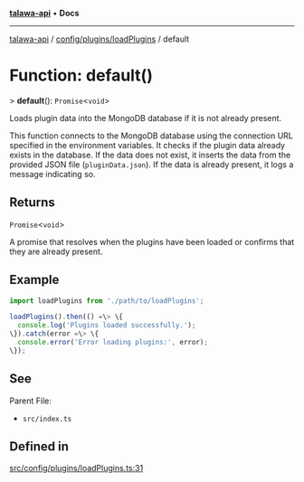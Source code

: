 [**talawa-api**](../../../../README.md) • **Docs**

***

[talawa-api](../../../../modules.md) / [config/plugins/loadPlugins](../README.md) / default

# Function: default()

\> **default**(): `Promise`\<`void`\>

Loads plugin data into the MongoDB database if it is not already present.

This function connects to the MongoDB database using the connection URL specified in the environment variables.
It checks if the plugin data already exists in the database. If the data does not exist, it inserts the data from
the provided JSON file (`pluginData.json`). If the data is already present, it logs a message indicating so.

## Returns

`Promise`\<`void`\>

A promise that resolves when the plugins have been loaded or confirms that they are already present.

## Example

```typescript
import loadPlugins from './path/to/loadPlugins';

loadPlugins().then(() =\> \{
  console.log('Plugins loaded successfully.');
\}).catch(error =\> \{
  console.error('Error loading plugins:', error);
\});
```

## See

Parent File:
- `src/index.ts`

## Defined in

[src/config/plugins/loadPlugins.ts:31](https://github.com/PalisadoesFoundation/talawa-api/blob/0e711c6a6b57f55ab5776fc9c8edfc5ebc0b3d70/src/config/plugins/loadPlugins.ts#L31)
